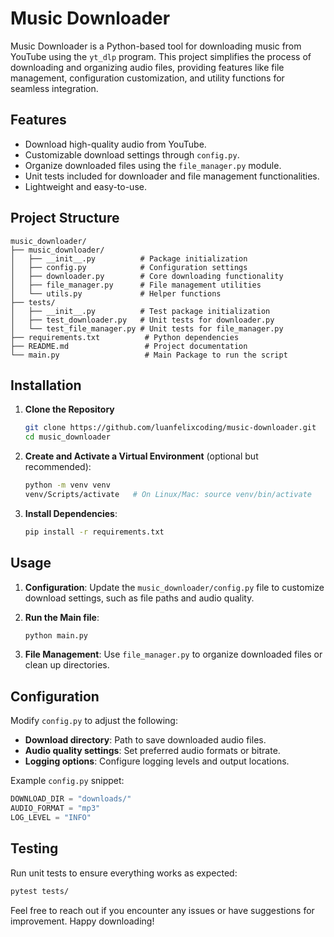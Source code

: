 # Music Downloader

Music Downloader is a Python-based tool for downloading music from YouTube using the `yt_dlp` program. This project simplifies the process of downloading and organizing audio files, providing features like file management, configuration customization, and utility functions for seamless integration.

## Features

- Download high-quality audio from YouTube.
- Customizable download settings through `config.py`.
- Organize downloaded files using the `file_manager.py` module.
- Unit tests included for downloader and file management functionalities.
- Lightweight and easy-to-use.

## Project Structure

```
music_downloader/
├── music_downloader/
│   ├── __init__.py          # Package initialization
│   ├── config.py            # Configuration settings
│   ├── downloader.py        # Core downloading functionality
│   ├── file_manager.py      # File management utilities
│   └── utils.py             # Helper functions
├── tests/
│   ├── __init__.py          # Test package initialization
│   ├── test_downloader.py   # Unit tests for downloader.py
│   └── test_file_manager.py # Unit tests for file_manager.py
├── requirements.txt          # Python dependencies
├── README.md                 # Project documentation
└── main.py                   # Main Package to run the script
```

## Installation

1. **Clone the Repository**
   ```bash
   git clone https://github.com/luanfelixcoding/music-downloader.git
   cd music_downloader
   ```

2. **Create and Activate a Virtual Environment** (optional but recommended):
   ```bash
   python -m venv venv
   venv/Scripts/activate   # On Linux/Mac: source venv/bin/activate
   ```

3. **Install Dependencies**:
   ```bash
   pip install -r requirements.txt
   ```

## Usage

1. **Configuration**:
   Update the `music_downloader/config.py` file to customize download settings, such as file paths and audio quality.

2. **Run the Main file**:
   ```bash
   python main.py
   ```

3. **File Management**:
   Use `file_manager.py` to organize downloaded files or clean up directories.

## Configuration

Modify `config.py` to adjust the following:

- **Download directory**: Path to save downloaded audio files.
- **Audio quality settings**: Set preferred audio formats or bitrate.
- **Logging options**: Configure logging levels and output locations.

Example `config.py` snippet:
```python
DOWNLOAD_DIR = "downloads/"
AUDIO_FORMAT = "mp3"
LOG_LEVEL = "INFO"
```

## Testing

Run unit tests to ensure everything works as expected:

```bash
pytest tests/
```

Feel free to reach out if you encounter any issues or have suggestions for improvement. Happy downloading!
